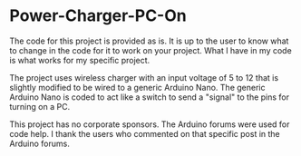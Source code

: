 # Power-Charger-PC-On

The code for this project is provided as is. It is up to the user to know what to change in the code for it to work on your project. What I have in my code is what works for my specific project. 

The project uses wireless charger with an input voltage of 5 to 12 that is slightly modified to be wired to a generic Arduino Nano. The  generic Arduino Nano is coded to act like a switch to send a "signal" to the pins for turning on a PC. 

This project has no corporate sponsors. The Arduino forums were used for code help. I thank the users who commented on that specific post in the Arduino forums.
